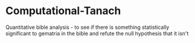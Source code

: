 # Computational-Tanach
Quantitative bible analysis - to see if there is something statistically significant to gematria in the bible and refute the null hypothesis that it isn't 
